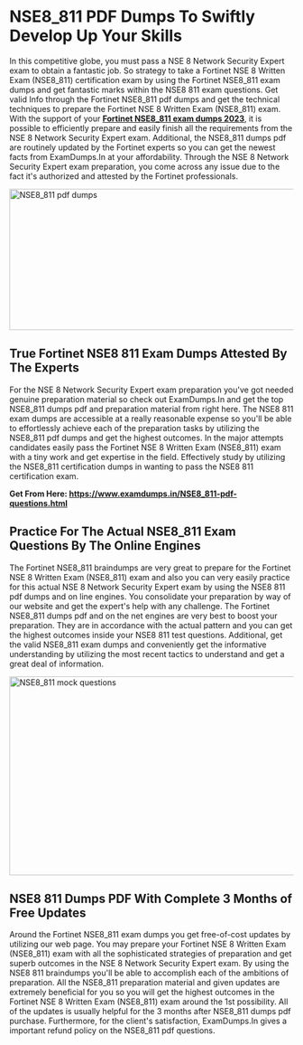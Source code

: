 <h1><strong>NSE8_811 PDF Dumps To Swiftly Develop Up Your Skills</strong></h1>
<p>In this competitive globe, you must pass a NSE 8 Network Security Expert exam to obtain a fantastic job. So strategy to take a Fortinet NSE 8 Written Exam (NSE8_811) certification exam by using the Fortinet NSE8_811 exam dumps and get fantastic marks within the NSE8 811 exam questions. Get valid Info through the Fortinet NSE8_811 pdf dumps and get the technical techniques to prepare the Fortinet NSE 8 Written Exam (NSE8_811) exam. With the support of your <strong><a href="https://www.examdumps.in/NSE8_811-pdf-questions.html">Fortinet NSE8_811 exam dumps 2023</a></strong>, it is possible to efficiently prepare and easily finish all the requirements from the NSE 8 Network Security Expert exam. Additional, the NSE8_811 dumps pdf are routinely updated by the Fortinet experts so you can get the newest facts from ExamDumps.In at your affordability. Through the NSE 8 Network Security Expert exam preparation, you come across any issue due to the fact it's authorized and attested by the Fortinet professionals.</p>
<p><img src="https://i.ibb.co/zxJwW90/Copy-of-Online-Classes-Twitter-header-post-Made-with-Poster-My-Wall-1.png" alt="NSE8_811 pdf dumps" width="750" height="250" /></p>
<h2><strong>True Fortinet NSE8 811 Exam Dumps Attested By The Experts</strong></h2>
<p>For the NSE 8 Network Security Expert exam preparation you've got needed genuine preparation material so check out ExamDumps.In and get the top NSE8_811 dumps pdf and preparation material from right here. The NSE8 811 exam dumps are accessible at a really reasonable expense so you'll be able to effortlessly achieve each of the preparation tasks by utilizing the NSE8_811 pdf dumps and get the highest outcomes. In the major attempts candidates easily pass the Fortinet NSE 8 Written Exam (NSE8_811) exam with a tiny work and get expertise in the field. Effectively study by utilizing the NSE8_811 certification dumps in wanting to pass the NSE8 811 certification exam.</p>
<p><strong>Get From Here:&nbsp;<a href="https://www.examdumps.in/NSE8_811-pdf-questions.html">https://www.examdumps.in/NSE8_811-pdf-questions.html</a></strong></p>
<h2><strong>Practice For The Actual NSE8_811 Exam Questions By The Online Engines</strong></h2>
<p>The Fortinet NSE8_811 braindumps are very great to prepare for the Fortinet NSE 8 Written Exam (NSE8_811) exam and also you can very easily practice for this actual NSE 8 Network Security Expert exam by using the NSE8 811 pdf dumps and on line engines. You consolidate your preparation by way of our website and get the expert's help with any challenge. The Fortinet NSE8_811 dumps pdf and on the net engines are very best to boost your preparation. They are in accordance with the actual pattern and you can get the highest outcomes inside your NSE8 811 test questions. Additional, get the valid NSE8_811 exam dumps and conveniently get the informative understanding by utilizing the most recent tactics to understand and get a great deal of information.</p>
<p><a href="https://www.examdumps.in/NSE8_811-pdf-questions.html"><img src="https://i.ibb.co/QkNtdwY/Copy-of-Zoom-Online-Classes-Facebook-Share-Po-Made-with-Poster-My-Wall-1.jpg" alt="NSE8_811 mock questions" width="670" height="352" /></a></p>
<h2><strong>NSE8 811 Dumps PDF With Complete 3 Months of Free Updates</strong></h2>
<p>Around the Fortinet NSE8_811 exam dumps you get free-of-cost updates by utilizing our web page. You may prepare your Fortinet NSE 8 Written Exam (NSE8_811) exam with all the sophisticated strategies of preparation and get superb outcomes in the NSE 8 Network Security Expert exam. By using the NSE8 811 braindumps you'll be able to accomplish each of the ambitions of preparation. All the NSE8_811 preparation material and given updates are extremely beneficial for you so you will get the highest outcomes in the Fortinet NSE 8 Written Exam (NSE8_811) exam around the 1st possibility. All of the updates is usually helpful for the 3 months after NSE8_811 dumps pdf purchase. Furthermore, for the client's satisfaction, ExamDumps.In gives a important refund policy on the NSE8_811 pdf questions.</p>
